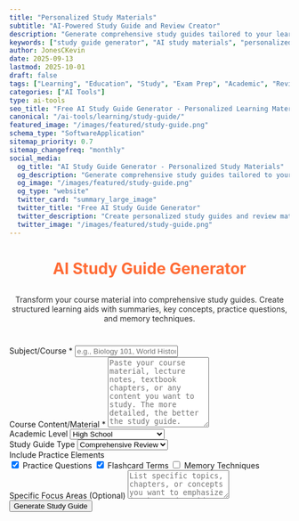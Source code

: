 ```yaml
---
title: "Personalized Study Materials"
subtitle: "AI-Powered Study Guide and Review Creator"
description: "Generate comprehensive study guides tailored to your learning needs. Create personalized study materials, practice questions, and review notes for any subject with AI assistance."
keywords: ["study guide generator", "AI study materials", "personalized study guide", "exam preparation", "study notes", "learning assistant", "educational AI", "review materials", "study planner", "academic tools"]
author: JonesCKevin
date: 2025-09-13
lastmod: 2025-10-01
draft: false
tags: ["Learning", "Education", "Study", "Exam Prep", "Academic", "Review", "AI", "Tools"]
categories: ["AI Tools"]
type: ai-tools
seo_title: "Free AI Study Guide Generator - Personalized Learning Materials"
canonical: "/ai-tools/learning/study-guide/"
featured_image: "/images/featured/study-guide.png"
schema_type: "SoftwareApplication"
sitemap_priority: 0.7
sitemap_changefreq: "monthly"
social_media:
  og_title: "AI Study Guide Generator - Personalized Study Materials"
  og_description: "Generate comprehensive study guides tailored to your learning needs. Create personalized materials for any subject."
  og_image: "/images/featured/study-guide.png"
  og_type: "website"
  twitter_card: "summary_large_image"
  twitter_title: "Free AI Study Guide Generator"
  twitter_description: "Create personalized study guides and review materials with AI. Perfect for students and exam preparation."
  twitter_image: "/images/featured/study-guide.png"
---
```



<link rel="stylesheet" href="study-guide.css">

<h1 style="text-align: center; margin-bottom: 30px; color: #ff6b35;">AI Study Guide Generator</h1>
<p style="text-align: center; margin-bottom: 40px; opacity: 0.9;">
                Transform your course material into comprehensive study guides. Create structured learning aids 
                with summaries, key concepts, practice questions, and memory techniques.
            </p>
<form onsubmit="generateStudyGuide(); return false;">
<div class="form-group">
<label for="subject">Subject/Course *</label>
<input id="subject" placeholder="e.g., Biology 101, World History, Calculus, etc." required="" type="text"/>
</div>
<div class="form-group">
<label for="studyContent">Course Content/Material *</label>
<textarea id="studyContent" placeholder="Paste your course material, lecture notes, textbook chapters, or any content you want to study. The more detailed, the better the study guide." required="" rows="8"></textarea>
</div>
<div class="form-group">
<label for="studyLevel">Academic Level</label>
<select id="studyLevel">
<option value="high-school">High School</option>
<option value="undergraduate">Undergraduate</option>
<option value="graduate">Graduate</option>
<option value="professional">Professional/Certification</option>
</select>
</div>
<div class="form-group">
<label for="guideType">Study Guide Type</label>
<select id="guideType">
<option value="comprehensive">Comprehensive Review</option>
<option value="exam-prep">Exam Preparation</option>
<option value="quick-reference">Quick Reference</option>
<option value="concept-map">Concept Mapping</option>
<option value="practice-focused">Practice-Focused</option>
</select>
</div>
<div class="form-group">
<label for="includeQuestions">Include Practice Elements</label>
<div class="checkbox-group">
<div class="checkbox-row">
<label class="checkbox-inline"><input checked="" id="includeQuizzes" type="checkbox"/> Practice Questions</label>
<label class="checkbox-inline"><input checked="" id="includeFlashcards" type="checkbox"/> Flashcard Terms</label>
<label class="checkbox-inline"><input id="includeMnemonics" type="checkbox"/> Memory Techniques</label>
</div>
</div>
</div>
<div class="form-group">
<label for="focusAreas">Specific Focus Areas (Optional)</label>
<textarea id="focusAreas" placeholder="List specific topics, chapters, or concepts you want to emphasize in the study guide" rows="3"></textarea>
</div>
<button type="submit" class="btn-primary">Generate Study Guide</button>
</form>
<div class="ai-loading" id="loadingDiv" style="display: none;">
    <div class="ai-loading-spinner"></div>
    <div>Creating your personalized study guide...</div>
</div>
<div id="errorDiv" style="display: none;"></div>
<div id="resultDiv" style="display: none;">
<h3 style="color: #ff6b35; margin-bottom: 20px;">Your Study Guide</h3>
<div class="result-content" id="resultContent"></div>
<div style="margin-top: 30px; gap: 15px; display: flex; justify-content: center; flex-wrap: wrap;">
<button class="btn-primary" onclick="copyResult()" style="width: auto; padding: 10px 20px;">📋 Copy to Clipboard</button>
<button class="btn-primary" onclick="downloadResult('markdown')" style="width: auto; padding: 10px 20px; background: linear-gradient(135deg, #28a745, #34ce57);">📄 Download Markdown</button>
<button class="btn-primary" onclick="downloadResult('html')" style="width: auto; padding: 10px 20px; background: linear-gradient(135deg, #17a2b8, #20c997);">🌐 Download HTML</button>

</div>


<script src="study-guide.js"></script>




